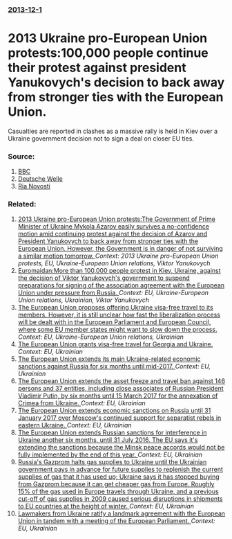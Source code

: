 ### [2013-12-1](/news/2013/12/1/index.md)

# 2013 Ukraine pro-European Union protests:100,000 people continue their protest against president Yanukovych's decision to back away from stronger ties with the European Union. 

Casualties are reported in clashes as a massive rally is held in Kiev over a Ukraine government decision not to sign a deal on closer EU ties.


### Source:

1. [BBC](http://www.bbc.co.uk/news/world-europe-25176191)
2. [Deutsche Welle](http://www.dw.de/tens-of-thousands-rally-in-kyiv-in-pro-europe-protest/a-17264317)
3. [Ria Novosti](http://en.ria.ru/world/20131201/185193926/Activists-Storm-Buildings-in-Kiev-as-Protest-Movement-Grows.html)

### Related:

1. [2013 Ukraine pro-European Union protests:The Government of Prime Minister of Ukraine Mykola Azarov easily survives a no-confidence motion amid continuing protest against the decision of Azarov and President Yanukovych to back away from stronger ties with the European Union. However, the Government is in danger of not surviving a similar motion tomorrow. ](/news/2013/12/3/2013-ukraine-pro-european-union-protests-pthe-government-of-prime-minister-of-ukraine-mykola-azarov-easily-survives-a-no-confidence-motion-a.md) _Context: 2013 Ukraine pro-European Union protests, EU, Ukraine-European Union relations, Viktor Yanukovych_
2. [Euromaidan:More than 100,000 people protest in Kiev, Ukraine, against the decision of Viktor Yanukovych's government to suspend preparations for signing of the association agreement with the European Union under pressure from Russia. ](/news/2013/11/24/euromaidan-pmore-than-100-000-people-protest-in-kiev-ukraine-against-the-decision-of-viktor-yanukovych-s-government-to-suspend-preparation.md) _Context: EU, Ukraine-European Union relations, Ukrainian, Viktor Yanukovych_
3. [The European Union proposes offering Ukraine visa-free travel to its members. However, it is still unclear how fast the liberalization process will be dealt with in the European Parliament and European Council, where some EU member states might want to slow down the process. ](/news/2016/04/20/the-european-union-proposes-offering-ukraine-visa-free-travel-to-its-members-however-it-is-still-unclear-how-fast-the-liberalization-proce.md) _Context: EU, Ukraine-European Union relations, Ukrainian_
4. [The European Union grants visa-free travel for  Georgia and Ukraine. ](/news/2016/12/9/the-european-union-grants-visa-free-travel-for-georgia-and-ukraine.md) _Context: EU, Ukrainian_
5. [The European Union  extends its main Ukraine-related economic  sanctions against Russia for six months until mid-2017. ](/news/2016/12/15/the-european-union-extends-its-main-ukraine-related-economic-sanctions-against-russia-for-six-months-until-mid-2017.md) _Context: EU, Ukrainian_
6. [The European Union extends  the asset freeze and travel ban against 146 persons and 37 entities, including close associates of Russian President Vladimir Putin, by six months until 15 March 2017 for the annexation of Crimea from Ukraine. ](/news/2016/09/15/the-european-union-extends-the-asset-freeze-and-travel-ban-against-146-persons-and-37-entities-including-close-associates-of-russian-presi.md) _Context: EU, Ukrainian_
7. [The European Union extends economic sanctions on Russia until 31 January 2017 over Moscow's continued support for separatist rebels in eastern Ukraine. ](/news/2016/07/1/the-european-union-extends-economic-sanctions-on-russia-until-31-january-2017-over-moscow-s-continued-support-for-separatist-rebels-in-easte.md) _Context: EU, Ukrainian_
8. [The European Union extends Russian sanctions for interference in Ukraine another six months, until 31 July 2016. The EU says it's extending the sanctions because the Minsk peace accords would not be fully implemented by the end of this year. ](/news/2015/12/21/the-european-union-extends-russian-sanctions-for-interference-in-ukraine-another-six-months-until-31-july-2016-the-eu-says-it-s-extending.md) _Context: EU, Ukrainian_
9. [Russia's Gazprom halts gas supplies to Ukraine until the Ukrainian government pays in advance for future supplies to replenish the current supplies of gas that it has used up; Ukraine says it has stopped buying from Gazprom because it can get cheaper gas from Europe. Roughly 15% of the gas used in Europe travels through Ukraine, and a previous cut-off of gas supplies in 2009 caused serious disruptions in shipments to EU countries at the height of winter. ](/news/2015/11/25/russia-s-gazprom-halts-gas-supplies-to-ukraine-until-the-ukrainian-government-pays-in-advance-for-future-supplies-to-replenish-the-current-s.md) _Context: EU, Ukrainian_
10. [Lawmakers from Ukraine ratify a landmark agreement with the European Union in tandem with a meeting of the European Parliament. ](/news/2014/09/16/lawmakers-from-ukraine-ratify-a-landmark-agreement-with-the-european-union-in-tandem-with-a-meeting-of-the-european-parliament.md) _Context: EU, Ukrainian_
